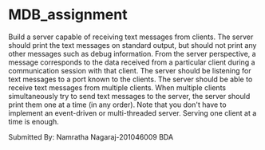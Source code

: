 # MDB_assignment
Build a server capable of receiving text messages from clients. The server should print the text messages on standard output, but should not print any other messages such as debug information. From the server perspective, a message corresponds to the data received from a particular client during a communication session with that client. The server should be listening for text messages to a port known to the clients. The server should be able to receive text messages from multiple clients. When multiple clients simultaneously try to send text messages to the server, the server should print them one at a time (in any order). 
Note that you don't have to implement an event-driven or multi-threaded server. Serving one client at a time is enough. 



Submitted By:
Namratha Nagaraj-201046009
BDA
